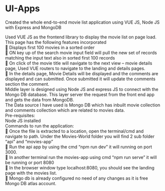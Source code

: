# UI-Apps

Created the whole end-to-end movie list application using VUE JS, Node JS with
Express and MongoDB</br>

Used VUE JS as the frontend library to display the movie list on page load. This page has the
following features incorporated</br>
 Displays first 100 movies in a sorted order</br>
 ON key up of the search movie input field will pull the new set of records matching
the input text also in sorted first 100 records</br>
 On click of the movie title will navigate to the next view – movie details page, Used
VUE routers to navigate to the landing and details pages.</br>
 In the details page, Movie Details will be displayed and the comments are displayed
and can submitted. Once submitted it will update the comments section the
comment.</br>
Middle layer is designed using Node JS and express JS to connect with the Mongo DB
database. This layer server the request from the front end app and gets the data from
MongoDB.</br>
The Data source I have used is Mongo DB which has inbuilt movie collection and comments
collection which are related to movies data.</br>
Pre-requisites:</br>
Node JS installed</br>
Commands to run the application:</br>
 Once the file is extracted to a location, open the terminal/cmd and navigate to path.
Under the Movies-World folder you will find 2 sub folder “api” and “movies-app”</br>
 Run the api app by using the cmd “npm run dev” it will running on port 3000.</br>
 In another terminal run the movies-app using cmd “npm run serve” it will be running
or port 8080</br>
 In the browser window type localhost:8080, you should see the landing page with
the movies list.</br>
 Mongo db is already configured no need of any changes as it is free Mongo DB atlas
account.</br>
